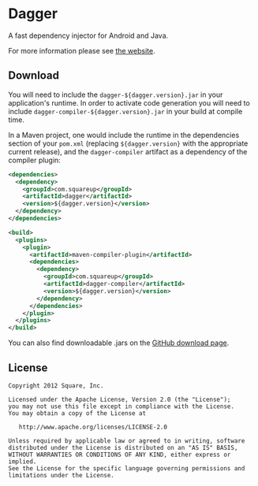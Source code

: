 Dagger
======

A fast dependency injector for Android and Java.

For more information please see [the website][1].



Download
--------

You will need to include the `dagger-${dagger.version}.jar` in your
application's runtime.  In order to activate code generation you will need to
include `dagger-compiler-${dagger.version}.jar` in your build at compile time.

In a Maven project, one would include the runtime in the dependencies section
of your `pom.xml` (replacing `${dagger.version}` with the appropriate current
release), and the `dagger-compiler` artifact as a dependency of the compiler
plugin:

```xml
<dependencies>
  <dependency>
    <groupId>com.squareup</groupId>
    <artifactId>dagger</artifactId>
    <version>${dagger.version}</version>
  </dependency>
</dependencies>

<build>
  <plugins>
    <plugin>
      <artifactId>maven-compiler-plugin</artifactId>
      <dependencies>
        <dependency>
          <groupId>com.squareup</groupId>
          <artifactId>dagger-compiler</artifactId>
          <version>${dagger.version}</version>
        </dependency>
      </dependencies>
    </plugin>
  </plugins>
</build>
```

You can also find downloadable .jars on the [GitHub download page][2].



License
-------

    Copyright 2012 Square, Inc.

    Licensed under the Apache License, Version 2.0 (the "License");
    you may not use this file except in compliance with the License.
    You may obtain a copy of the License at

       http://www.apache.org/licenses/LICENSE-2.0

    Unless required by applicable law or agreed to in writing, software
    distributed under the License is distributed on an "AS IS" BASIS,
    WITHOUT WARRANTIES OR CONDITIONS OF ANY KIND, either express or implied.
    See the License for the specific language governing permissions and
    limitations under the License.



 [1]: http://square.github.com/dagger/
 [2]: http://github.com/square/dagger/downloads
